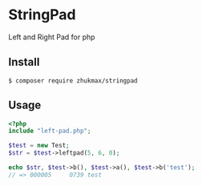 # StringPad
Left and Right Pad for php

## Install
```console
$ composer require zhukmax/stringpad
```

## Usage

```php
<?php
include "left-pad.php";

$test = new Test;
$str = $test->leftpad(5, 6, 0);

echo $str, $test->b(), $test->a(), $test->b('test');
// => 000005     0739 test
```
